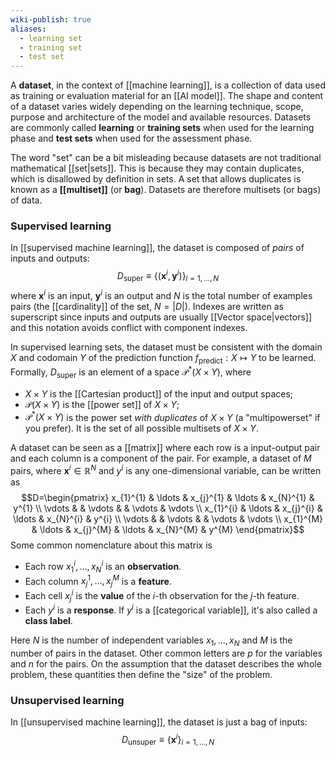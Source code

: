 ```yaml
---
wiki-publish: true
aliases:
  - learning set
  - training set
  - test set
---
```

A **dataset**, in the context of [[machine learning]], is a collection of data used as training or evaluation material for an [[AI model]]. The shape and content of a dataset varies widely depending on the learning technique, scope, purpose and architecture of the model and available resources. Datasets are commonly called **learning** or **training sets** when used for the learning phase and **test sets** when used for the assessment phase.

The word "set" can be a bit misleading because datasets are not traditional mathematical [[set|sets]]. This is because they may contain duplicates, which is disallowed by definition in sets. A set that allows duplicates is known as a **[[multiset]]** (or **bag**). Datasets are therefore multisets (or bags) of data.
### Supervised learning
In [[supervised machine learning]], the dataset is composed of *pairs* of inputs and outputs:
$$D_\text{super}\equiv \{ (\mathbf{x}^{i},\mathbf{y}^{i}) \}_{i=1,\ldots,N}$$
where $\mathbf{x}^{i}$ is an input, $\mathbf{y}^{i}$ is an output and $N$ is the total number of examples pairs (the [[cardinality]] of the set, $N=\lvert D \rvert$). Indexes are written as superscript since inputs and outputs are usually [[Vector space|vectors]] and this notation avoids conflict with component indexes.

In supervised learning sets, the dataset must be consistent with the domain $X$ and codomain $Y$ of the prediction function $f_\text{predict}:X\mapsto Y$ to be learned. Formally, $D_\text{super}$ is an element of a space $\mathcal{P}^{*}(X\times Y)$, where
- $X\times Y$ is the [[Cartesian product]] of the input and output spaces;
- $\mathcal{P}(X\times Y)$ is the [[power set]] of $X\times Y$;
- $\mathcal{P}^{*}(X\times Y)$ is the power set *with duplicates* of $X\times Y$ (a "multipowerset" if you prefer). It is the set of all possible multisets of $X\times Y$.

A dataset can be seen as a [[matrix]] where each row is a input-output pair and each column is a component of the pair. For example, a dataset of $M$ pairs, where $\mathbf{x}^{i}\in \mathbb{R}^{N}$ and $y^{i}$ is any one-dimensional variable, can be written as
$$D=\begin{pmatrix}
x_{1}^{1} & \ldots & x_{j}^{1} & \ldots & x_{N}^{1} & y^{1} \\
\vdots &  & \vdots  &  & \vdots  & \vdots \\
x_{1}^{i} & \ldots & x_{j}^{i} & \ldots & x_{N}^{i} & y^{i} \\
\vdots &  & \vdots &  & \vdots  & \vdots \\
x_{1}^{M} & \ldots & x_{j}^{M} & \ldots & x_{N}^{M} & y^{M}
\end{pmatrix}$$
Some common nomenclature about this matrix is
- Each row $x_{1}^{i},\ldots,x_{N}^{i}$ is an **observation**.
- Each column $x_{j}^{1},\ldots,x_{j}^{M}$ is a **feature**.
- Each cell $x_{j}^{i}$ is the **value** of the $i$-th observation for the $j$-th feature.
- Each $y^{i}$ is a **response**. If $y^{i}$ is a [[categorical variable]], it's also called a **class label**.

Here $N$ is the number of independent variables $x_{1},\ldots,x_{N}$ and $M$ is the number of pairs in the dataset. Other common letters are $p$ for the variables and $n$ for the pairs. On the assumption that the dataset describes the whole problem, these quantities then define the "size" of the problem.
### Unsupervised learning
In [[unsupervised machine learning]], the dataset is just a bag of inputs:
$$D_\text{unsuper}\equiv \{ \mathbf{x}^{i} \}_{i=1,\ldots,N}$$

[^1]: Despite this, in practice the data is often processed in sequential order. This is more of a property of the learning technique than the dataset though.
